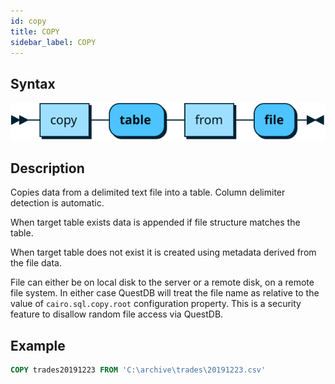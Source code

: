 ```yaml
---
id: copy
title: COPY
sidebar_label: COPY
---
```

 
## Syntax
 
![alt-text](assets/copy.svg)

## Description

Copies data from a delimited text file into a table. Column delimiter detection is automatic.

When target table exists data is appended if file structure matches the table. 

When target table does not exist it is created using metadata derived from the file data.  

File can either be on local disk to the server or a remote disk, on a remote file system. In either case QuestDB will treat the
file name as relative to the value of ``cairo.sql.copy.root`` configuration property. This is a security feature to disallow random file access via QuestDB.

## Example

```sql
COPY trades20191223 FROM 'C:\archive\trades\20191223.csv'
```

